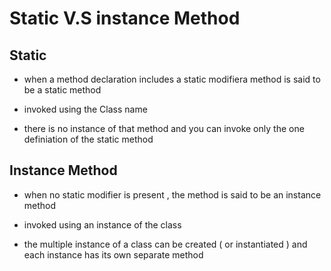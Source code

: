 
# Static V.S instance Method


## Static 
* when a method declaration includes a static modifiera method is said to be a static method

* invoked using the Class name 

* there is no instance of that method and you can invoke only the one definiation of the static method 
## Instance Method

* when no static modifier is present , the method is said to be  an instance method 

* invoked using an instance of the class 

* the multiple instance of a class can be created ( or instantiated ) and each instance has its own separate method



